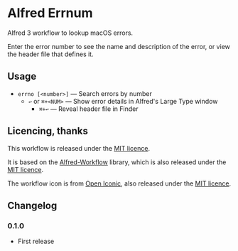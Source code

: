 Alfred Errnum
=============

Alfred 3 workflow to lookup macOS errors.

Enter the error number to see the name and description of the error, or view the header file that defines it.


Usage
-----

- `errno [<number>]` — Search errors by number
    - `↩` or `⌘+<NUM>` — Show error details in Alfred's Large Type window
        - `⌘+↩` — Reveal header file in Finder


Licencing, thanks
-----------------

This workflow is released under the [MIT licence][mit].

It is based on the [Alfred-Workflow][aw] library, which is also released under the [MIT licence][mit].

The workflow icon is from [Open Iconic][iconic], also released under the [MIT licence][mit].


Changelog
---------

### 0.1.0 ###

- First release


[mit]: ./src/LICENCE.txt
[aw]: http://www.deanishe.net/alfred-workflow/
[iconic]: https://useiconic.com/open/
